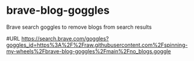 # brave-blog-goggles
Brave search goggles to remove blogs from search results

#URL
https://search.brave.com/goggles?goggles_id=https%3A%2F%2Fraw.githubusercontent.com%2Fspinning-my-wheels%2Fbrave-blog-goggles%2Fmain%2Fno_blogs.goggle
